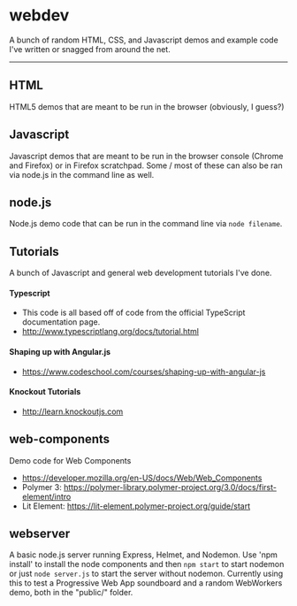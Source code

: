# webdev
A bunch of random HTML, CSS, and Javascript demos and example code I've written or snagged from around the net.

***

## HTML
HTML5 demos that are meant to be run in the browser (obviously, I guess?)

## Javascript
Javascript demos that are meant to be run in the browser console (Chrome and Firefox) or in Firefox scratchpad. Some / most of these can also be ran via node.js in the command line as well.

## node.js
Node.js demo code that can be run in the command line via `node filename`.

## Tutorials
A bunch of Javascript and general web development tutorials I've done.

#### Typescript
- This code is all based off of code from the official TypeScript documentation page.
- http://www.typescriptlang.org/docs/tutorial.html

#### Shaping up with Angular.js
- https://www.codeschool.com/courses/shaping-up-with-angular-js

#### Knockout Tutorials
- http://learn.knockoutjs.com

## web-components
Demo code for Web Components
- https://developer.mozilla.org/en-US/docs/Web/Web_Components
- Polymer 3: https://polymer-library.polymer-project.org/3.0/docs/first-element/intro
- Lit Element: https://lit-element.polymer-project.org/guide/start

## webserver
A basic node.js server running Express, Helmet, and Nodemon.
Use 'npm install' to install the node components and then `npm start` to start nodemon or just `node server.js` to start the server without nodemon.
Currently using this to test a Progressive Web App soundboard and a random WebWorkers demo, both in the "public/" folder.
